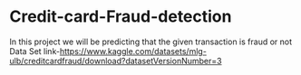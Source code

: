 # Credit-card-Fraud-detection
In this project we will be predicting that the given transaction is fraud or not
Data Set link-https://www.kaggle.com/datasets/mlg-ulb/creditcardfraud/download?datasetVersionNumber=3
